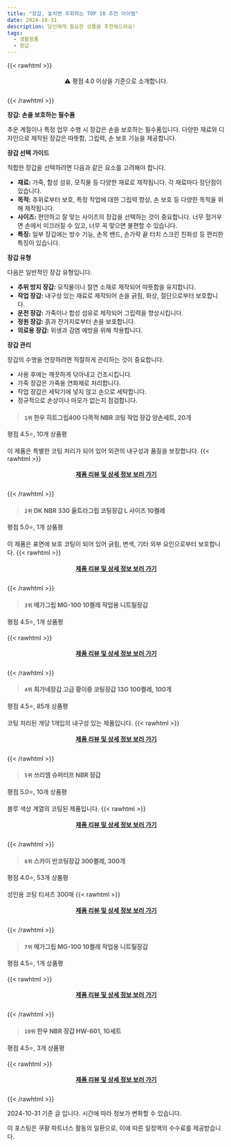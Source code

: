 ```yaml
---
title: "장갑, 놓치면 후회하는 TOP 10 추천 아이템"
date: 2024-10-31
description: 당신에게 필요한 상품을 추천해드려요!
tags:
  - 생활용품
  - 장갑
---
```

{{< rawhtml >}}<div class="toc" style="text-align: center; height: 50px; line-height: 2;">  <p>⚠️ 평점 4.0 이상을 기준으로 소개합니다.<br></p></div> {{< /rawhtml >}}

**장갑: 손을 보호하는 필수품**

추운 계절이나 특정 업무 수행 시 장갑은 손을 보호하는 필수품입니다. 다양한 재료와 디자인으로 제작된 장갑은 따뜻함, 그립력, 손 보호 기능을 제공합니다.

**장갑 선택 가이드**

적합한 장갑을 선택하려면 다음과 같은 요소를 고려해야 합니다.

* **재료:** 가죽, 합성 섬유, 모직물 등 다양한 재료로 제작됩니다. 각 재료마다 장단점이 있습니다.
* **목적:** 추위로부터 보호, 특정 작업에 대한 그립력 향상, 손 보호 등 다양한 목적을 위해 제작됩니다.
* **사이즈:** 편안하고 잘 맞는 사이즈의 장갑을 선택하는 것이 중요합니다. 너무 헐거우면 손에서 미끄러질 수 있고, 너무 꼭 맞으면 불편할 수 있습니다.
* **특징:** 일부 장갑에는 방수 기능, 손목 밴드, 손가락 끝 터치 스크린 친화성 등 편리한 특징이 있습니다.

**장갑 유형**

다음은 일반적인 장갑 유형입니다.

* **추위 방지 장갑:** 모직물이나 절연 소재로 제작되어 따뜻함을 유지합니다.
* **작업 장갑:** 내구성 있는 재료로 제작되어 손을 긁힘, 화상, 절단으로부터 보호합니다.
* **운전 장갑:** 가죽이나 합성 섬유로 제작되어 그립력을 향상시킵니다.
* **정원 장갑:** 흙과 잔가지로부터 손을 보호합니다.
* **의료용 장갑:** 위생과 감염 예방을 위해 착용합니다.

**장갑 관리**

장갑의 수명을 연장하려면 적절하게 관리하는 것이 중요합니다.

* 사용 후에는 깨끗하게 닦아내고 건조시킵니다.
* 가죽 장갑은 가죽용 연화제로 처리합니다.
* 작업 장갑은 세탁기에 넣지 않고 손으로 세탁합니다.
* 정규적으로 손상이나 마모가 없는지 점검합니다.


>#### `1위` 한우 히트그립400 다목적 NBR 코팅 작업 장갑 양손세트, 20개
평점 4.5⭐, 10개 상품평

이 제품은 특별한 코팅 처리가 되어 있어 외관의 내구성과 품질을 보장합니다.
{{< rawhtml >}}<div class="toc" style="text-align: center; height: 50px; line-height: 2;"><p><b><a href="https://link.coupang.com/re/AFFSDP?lptag=AF5033054&pageKey=5726763268&itemId=12758030416&vendorItemId=85498769293&traceid=V0-153-7238a94518cb165f&clickBeacon=01732da0-9753-11ef-bbec-5ca2f7896d35%7E3&requestid=20241031154023381211577075&token=31850C%7CMIXED">제품 리뷰 및 상세 정보 보러 가기</a></b><br></p> </div>{{< /rawhtml >}}

>#### `2위` DK NBR 330 울트라그립 코팅장갑 L 사이즈 10켤레
평점 5.0⭐, 1개 상품평

이 제품은 표면에 보호 코팅이 되어 있어 긁힘, 변색, 기타 외부 요인으로부터 보호합니다.
{{< rawhtml >}}<div class="toc" style="text-align: center; height: 50px; line-height: 2;"><p><b><a href="https://link.coupang.com/re/AFFSDP?lptag=AF5033054&pageKey=8233854887&itemId=14045485301&vendorItemId=84302053593&traceid=V0-153-d6fde48349f2d1f7&requestid=20241031154023381211577075&token=31850C%7CMIXED">제품 리뷰 및 상세 정보 보러 가기</a></b><br></p> </div>{{< /rawhtml >}}

>#### `3위` 메가그립 MG-100 10켤레 작업용 니트릴장갑
평점 4.5⭐, 1개 상품평


{{< rawhtml >}}<div class="toc" style="text-align: center; height: 50px; line-height: 2;"><p><b><a href="https://link.coupang.com/re/AFFSDP?lptag=AF5033054&pageKey=7657761331&itemId=20392935959&vendorItemId=87475633045&traceid=V0-153-057eaf90b5fd258a&requestid=20241031154023381211577075&token=31850C%7CMIXED">제품 리뷰 및 상세 정보 보러 가기</a></b><br></p> </div>{{< /rawhtml >}}

>#### `4위` 최가네장갑 고급 황이중 코팅장갑 13G 100켤레, 100개
평점 4.5⭐, 85개 상품평

코팅 처리된 개당 1개입의 내구성 있는 제품입니다.
{{< rawhtml >}}<div class="toc" style="text-align: center; height: 50px; line-height: 2;"><p><b><a href="https://link.coupang.com/re/AFFSDP?lptag=AF5033054&pageKey=7786083339&itemId=21053747796&vendorItemId=86807954631&traceid=V0-153-d15a0a7144897dff&clickBeacon=01732da0-9753-11ef-b427-a04e73bf2c9f%7E3&requestid=20241031154023381211577075&token=31850C%7CMIXED">제품 리뷰 및 상세 정보 보러 가기</a></b><br></p> </div>{{< /rawhtml >}}

>#### `5위` 쓰리엠 슈퍼터프 NBR 장갑
평점 5.0⭐, 10개 상품평

블루 색상 계열의 코팅된 제품입니다.
{{< rawhtml >}}<div class="toc" style="text-align: center; height: 50px; line-height: 2;"><p><b><a href="https://link.coupang.com/re/AFFSDP?lptag=AF5033054&pageKey=5835481674&itemId=656975756&vendorItemId=4703409187&traceid=V0-153-276337e00fab33c7&requestid=20241031154023381211577075&token=31850C%7CMIXED">제품 리뷰 및 상세 정보 보러 가기</a></b><br></p> </div>{{< /rawhtml >}}

>#### `6위` 스카이 반코팅장갑 300켤레, 300개
평점 4.0⭐, 53개 상품평

성인용 코팅 티셔츠 300매
{{< rawhtml >}}<div class="toc" style="text-align: center; height: 50px; line-height: 2;"><p><b><a href="https://link.coupang.com/re/AFFSDP?lptag=AF5033054&pageKey=7704527640&itemId=20636785284&vendorItemId=88331711397&traceid=V0-153-7a55383c4d4d1a68&clickBeacon=01732da0-9753-11ef-ad2a-9cf4e0a881a5%7E3&requestid=20241031154023381211577075&token=31850C%7CMIXED">제품 리뷰 및 상세 정보 보러 가기</a></b><br></p> </div>{{< /rawhtml >}}

>#### `7위` 메가그립 MG-100 10켤레 작업용 니트릴장갑
평점 4.5⭐, 1개 상품평


{{< rawhtml >}}<div class="toc" style="text-align: center; height: 50px; line-height: 2;"><p><b><a href="https://link.coupang.com/re/AFFSDP?lptag=AF5033054&pageKey=7657761331&itemId=20770344811&vendorItemId=87840310625&traceid=V0-153-057eaf90b5fd258a&requestid=20241031154023381211577075&token=31850C%7CMIXED">제품 리뷰 및 상세 정보 보러 가기</a></b><br></p> </div>{{< /rawhtml >}}

>#### `10위` 한우 NBR 장갑 HW-601, 10세트
평점 4.5⭐, 3개 상품평


{{< rawhtml >}}<div class="toc" style="text-align: center; height: 50px; line-height: 2;"><p><b><a href="https://link.coupang.com/re/AFFSDP?lptag=AF5033054&pageKey=6127519072&itemId=11660419032&vendorItemId=89609675034&traceid=V0-153-553666c1714e0aaf&clickBeacon=01732da0-9753-11ef-85f3-c7c7739b5afa%7E3&requestid=20241031154023381211577075&token=31850C%7CMIXED">제품 리뷰 및 상세 정보 보러 가기</a></b><br></p> </div>{{< /rawhtml >}}


2024-10-31 기준 글 입니다.
시간에 따라 정보가 변화할 수 있습니다.

이 포스팅은 쿠팡 파트너스 활동의 일환으로, 이에 따른 일정액의 수수료를 제공받습니다.